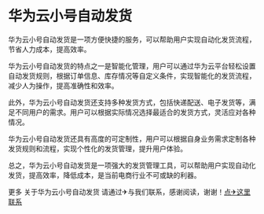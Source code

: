 # 华为云小号自动发货

华为云小号自动发货是一项方便快捷的服务，可以帮助用户实现自动化发货流程，节省人力成本，提高效率。

华为云小号自动发货的特点之一是智能化管理，用户可以通过华为云平台轻松设置自动发货规则，根据订单信息、库存情况等自定义条件，实现智能化的发货流程，减少人为操作，提高准确性和效率。

此外，华为云小号自动发货还支持多种发货方式，包括快递配送、电子发货等，满足不同用户的需求。用户可以根据实际情况选择最适合的发货方式，灵活应对各种情况。

华为云小号自动发货还具有高度的可定制性，用户可以根据自身业务需求定制各种发货规则和流程，实现个性化的发货管理，提升用户体验。

总之，华为云小号自动发货是一项强大的发货管理工具，可以帮助用户实现自动化发货，提高效率，降低成本，是当前电商行业不可或缺的利器。

更多 关于华为云小号自动发货 请通过✈与我们联系，感谢阅读，谢谢！[点✈这里联系](https://sms.k02.cc)